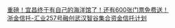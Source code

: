  
[重磅！宜昌终于有自己的海洋馆了！还有600张门票免费送！](http://www.dianyue.me/archives/624/xd87xkx1ynkkuogn/)  
[浙金信托-汇业257号融创武汉智谷集合资金信托计划](http://www.dianyue.me/archives/915/g8cqqvsup45rv967/)